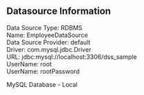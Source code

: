Datasource Information
----------------------

Data Source Type: RDBMS   
Name: EmployeeDataSource  
Data Source Provider: default  
Driver: com.mysql.jdbc.Driver  
URL: jdbc:mysql://localhost:3306/dss_sample  
UserName: root  
UserName: rootPassword  

MySQL Database - Local
